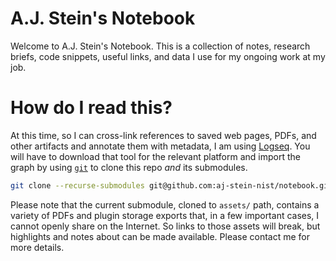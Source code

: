 # A.J. Stein's Notebook

Welcome to A.J. Stein's Notebook. This is a collection of notes, research briefs, code snippets, useful links, and data I use for my ongoing work at my job.

# How do I read this?

At this time, so I can cross-link references to saved web pages, PDFs, and other artifacts and annotate them with metadata, I am using [Logseq](https://logseq.com/). You will have to download that tool for the relevant platform and import the graph by using [`git`](https://git-scm.com/) to clone this repo *and* its submodules.

```sh
git clone --recurse-submodules git@github.com:aj-stein-nist/notebook.git
```

Please note that the current submodule, cloned to `assets/` path, contains a variety of PDFs and plugin storage exports that, in a few important cases, I cannot openly share on the Internet. So links to those assets will break, but highlights and notes about can be made available. Please contact me for more details.

